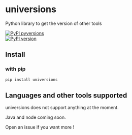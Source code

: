 # universions

Python library to get the version of other tools

[![PyPI pyversions](https://img.shields.io/pypi/pyversions/ansicolortags.svg)](https://pypi.python.org/pypi/ansicolortags/)  
[![PyPI version](https://badge.fury.io/py/universions.svg)](https://badge.fury.io/py/universions)

## Install

### with pip

```bash
pip install universions
```

## Languages and other tools supported

universions does not support anything at the moment.

Java and node coming soon.

Open an issue if you want more !
